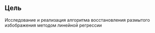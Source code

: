 ## Цель  
Исследование и реализация алгоритма восстановления размытого избображения методом линейной регрессии
